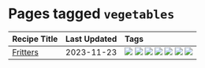 # Pages tagged `vegetables`

|Recipe Title|Last Updated|Tags
|:---|:---|:---|
|[Fritters](../recipes/fritters.md)|2023-11-23|[![](https://img.shields.io/badge/tag-chicken-c6d429)](../tags/chicken.md) [![](https://img.shields.io/badge/tag-family-f6b493)](../tags/family.md) [![](https://img.shields.io/badge/tag-fried-b7439e)](../tags/fried.md) [![](https://img.shields.io/badge/tag-ham-062ab)](../tags/ham.md) [![](https://img.shields.io/badge/tag-lamb-517a72)](../tags/lamb.md) [![](https://img.shields.io/badge/tag-leftovers-e5c1d4)](../tags/leftovers.md) [![](https://img.shields.io/badge/tag-vegetables-10cdd6)](../tags/vegetables.md)|